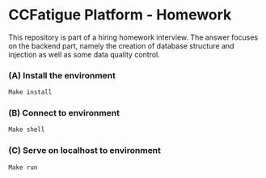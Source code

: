 # CCFatigue Platform - Homework

This repository is part of a hiring homework interview. The answer focuses on the backend part, namely the creation of database structure and injection as well as some data quality control.


### (A) Install the environment

```bash
Make install
```

### (B) Connect to environment

```bash
Make shell
```

### (C) Serve on localhost to environment

```bash
Make run
```
